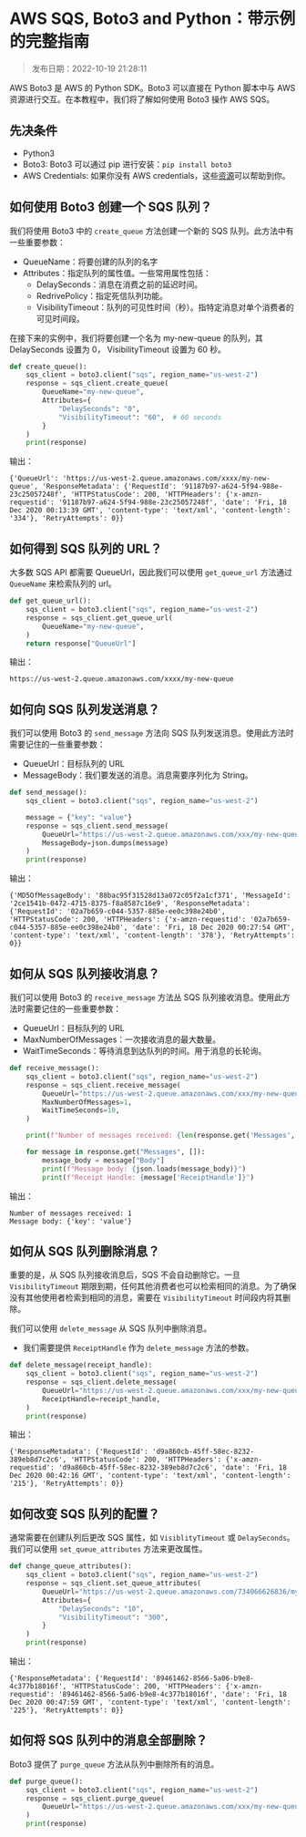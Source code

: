 # AWS SQS, Boto3 and Python：带示例的完整指南

> 发布日期：2022-10-19 21:28:11

AWS Boto3 是 AWS 的 Python SDK。Boto3 可以直接在 Python 脚本中与 AWS 资源进行交互。在本教程中，我们将了解如何使用 Boto3 操作 AWS SQS。

## 先决条件
- Python3
- Boto3: Boto3 可以通过 pip 进行安装：`pip install boto3`
- AWS Credentials: 如果你没有 AWS credentials，这些[资源](https://docs.aws.amazon.com/sdk-for-java/v1/developer-guide/setup-credentials.html)可以帮助到你。

## 如何使用 Boto3 创建一个 SQS 队列？
我们将使用 Boto3 中的 `create_queue` 方法创建一个新的 SQS 队列。此方法中有一些重要参数：
- QueueName：将要创建的队列的名字
- Attributes：指定队列的属性值。一些常用属性包括：
  - DelaySeconds：消息在消费之前的延迟时间。
  - RedrivePolicy：指定死信队列功能。
  - VisibilityTimeout：队列的可见性时间（秒）。指特定消息对单个消费者的可见时间段。

在接下来的实例中，我们将要创建一个名为 my-new-queue 的队列，其 DelaySeconds 设置为 0， VisibilityTimeout 设置为 60 秒。

```python
def create_queue():
    sqs_client = boto3.client("sqs", region_name="us-west-2")
    response = sqs_client.create_queue(
        QueueName="my-new-queue",
        Attributes={
            "DelaySeconds": "0",
            "VisibilityTimeout": "60",  # 60 seconds
        }
    )
    print(response)
```

输出：
```
{'QueueUrl': 'https://us-west-2.queue.amazonaws.com/xxxx/my-new-queue', 'ResponseMetadata': {'RequestId': '91187b97-a624-5f94-988e-23c25057248f', 'HTTPStatusCode': 200, 'HTTPHeaders': {'x-amzn-requestid': '91187b97-a624-5f94-988e-23c25057248f', 'date': 'Fri, 18 Dec 2020 00:13:39 GMT', 'content-type': 'text/xml', 'content-length': '334'}, 'RetryAttempts': 0}}
```

## 如何得到 SQS 队列的 URL？
大多数 SQS API 都需要 QueueUrl，因此我们可以使用 `get_queue_url` 方法通过 `QueueName` 来检索队列的 url。

```python
def get_queue_url():
    sqs_client = boto3.client("sqs", region_name="us-west-2")
    response = sqs_client.get_queue_url(
        QueueName="my-new-queue",
    )
    return response["QueueUrl"]
```

输出：
```
https://us-west-2.queue.amazonaws.com/xxxx/my-new-queue
```

## 如何向 SQS 队列发送消息？
我们可以使用 Boto3 的 `send_message` 方法向 SQS 队列发送消息。使用此方法时需要记住的一些重要参数：
- QueueUrl：目标队列的 URL
- MessageBody：我们要发送的消息。消息需要序列化为 String。

```python
def send_message():
    sqs_client = boto3.client("sqs", region_name="us-west-2")

    message = {"key": "value"}
    response = sqs_client.send_message(
        QueueUrl="https://us-west-2.queue.amazonaws.com/xxx/my-new-queue",
        MessageBody=json.dumps(message)
    )
    print(response)
```

输出：
```
{'MD5OfMessageBody': '88bac95f31528d13a072c05f2a1cf371', 'MessageId': '2ce1541b-0472-4715-8375-f8a8587c16e9', 'ResponseMetadata': {'RequestId': '02a7b659-c044-5357-885e-ee0c398e24b0', 'HTTPStatusCode': 200, 'HTTPHeaders': {'x-amzn-requestid': '02a7b659-c044-5357-885e-ee0c398e24b0', 'date': 'Fri, 18 Dec 2020 00:27:54 GMT', 'content-type': 'text/xml', 'content-length': '378'}, 'RetryAttempts': 0}}
```

## 如何从 SQS 队列接收消息？
我们可以使用 Boto3 的 `receive_message` 方法丛 SQS 队列接收消息。使用此方法时需要记住的一些重要参数：
- QueueUrl：目标队列的 URL
- MaxNumberOfMessages：一次接收消息的最大数量。
- WaitTimeSeconds：等待消息到达队列的时间。用于消息的长轮询。

```python
def receive_message():
    sqs_client = boto3.client("sqs", region_name="us-west-2")
    response = sqs_client.receive_message(
        QueueUrl="https://us-west-2.queue.amazonaws.com/xxx/my-new-queue",
        MaxNumberOfMessages=1,
        WaitTimeSeconds=10,
    )

    print(f"Number of messages received: {len(response.get('Messages', []))}")

    for message in response.get("Messages", []):
        message_body = message["Body"]
        print(f"Message body: {json.loads(message_body)}")
        print(f"Receipt Handle: {message['ReceiptHandle']}")
```

输出：
```
Number of messages received: 1
Message body: {'key': 'value'}
```


## 如何从 SQS 队列删除消息？
重要的是，从 SQS 队列接收消息后，SQS 不会自动删除它。一旦 `VisibilityTimeout` 期限到期，任何其他消费者也可以检索相同的消息。为了确保没有其他使用者检索到相同的消息，需要在 `VisibilityTimeout` 时间段内将其删除。

我们可以使用 `delete_message` 从 SQS 队列中删除消息。
- 我们需要提供 `ReceiptHandle` 作为 `delete_message` 方法的参数。

```python
def delete_message(receipt_handle):
    sqs_client = boto3.client("sqs", region_name="us-west-2")
    response = sqs_client.delete_message(
        QueueUrl="https://us-west-2.queue.amazonaws.com/xxx/my-new-queue",
        ReceiptHandle=receipt_handle,
    )
    print(response)
```

输出：
```
{'ResponseMetadata': {'RequestId': 'd9a860cb-45ff-58ec-8232-389eb8d7c2c6', 'HTTPStatusCode': 200, 'HTTPHeaders': {'x-amzn-requestid': 'd9a860cb-45ff-58ec-8232-389eb8d7c2c6', 'date': 'Fri, 18 Dec 2020 00:42:16 GMT', 'content-type': 'text/xml', 'content-length': '215'}, 'RetryAttempts': 0}}
```

## 如何改变 SQS 队列的配置？
通常需要在创建队列后更改 SQS 属性，如 `VisiblityTimeout` 或 `DelaySeconds`。我们可以使用 `set_queue_attributes` 方法来更改属性。

```python
def change_queue_attributes():
    sqs_client = boto3.client("sqs", region_name="us-west-2")
    response = sqs_client.set_queue_attributes(
        QueueUrl="https://us-west-2.queue.amazonaws.com/734066626836/my-new-queue",
        Attributes={
            "DelaySeconds": "10",
            "VisibilityTimeout": "300",
        }
    )
    print(response)
```

输出：
```
{'ResponseMetadata': {'RequestId': '89461462-8566-5a06-b9e8-4c377b18016f', 'HTTPStatusCode': 200, 'HTTPHeaders': {'x-amzn-requestid': '89461462-8566-5a06-b9e8-4c377b18016f', 'date': 'Fri, 18 Dec 2020 00:47:59 GMT', 'content-type': 'text/xml', 'content-length': '225'}, 'RetryAttempts': 0}}
```

## 如何将 SQS 队列中的消息全部删除？
Boto3 提供了 `purge_queue` 方法从队列中删除所有的消息。

```python
def purge_queue():
    sqs_client = boto3.client("sqs", region_name="us-west-2")
    response = sqs_client.purge_queue(
        QueueUrl="https://us-west-2.queue.amazonaws.com/xxx/my-new-queue",
    )
    print(response)
```